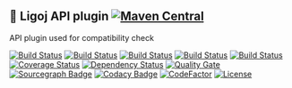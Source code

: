 ## :link: Ligoj API plugin [![Maven Central](https://maven-badges.herokuapp.com/maven-central/org.ligoj.api/root/badge.svg)](https://maven-badges.herokuapp.com/maven-central/org.ligoj.api/root)
API plugin used for compatibility check

[![Build Status](https://travis-ci.org/ligoj/ligoj-api.svg?branch=master)](https://travis-ci.org/ligoj/ligoj-api)
[![Build Status](https://circleci.com/gh/ligoj/ligoj-api.svg?style=svg)](https://circleci.com/gh/ligoj/ligoj-api)
[![Build Status](https://codeship.com/projects/59d0b6a0-ef12-0134-dc5d-06835e321a69/status?branch=master)](https://codeship.com/projects/208765)
[![Build Status](https://semaphoreci.com/api/v1/ligoj/ligoj-api/branches/master/shields_badge.svg)](https://semaphoreci.com/ligoj/ligoj-api)
[![Build Status](https://ci.appveyor.com/api/projects/status/5926fmf0p5qp9j16/branch/master?svg=true)](https://ci.appveyor.com/project/ligoj/ligoj-api/branch/master)
[![Coverage Status](https://coveralls.io/repos/github/ligoj/ligoj-api/badge.svg?branch=master)](https://coveralls.io/github/ligoj/ligoj-api?branch=master)
[![Dependency Status](https://www.versioneye.com/user/projects/58caeda8dcaf9e0041b5b978/badge.svg?style=flat-square)](https://www.versioneye.com/user/projects/58caeda8dcaf9e0041b5b978)
[![Quality Gate](https://sonarqube.com/api/badges/gate?key=org.ligoj.api:root)](https://sonarqube.com/dashboard/index/org.ligoj.api:root)
[![Sourcegraph Badge](https://sourcegraph.com/github.com/ligoj/ligoj-api/-/badge.svg)](https://sourcegraph.com/github.com/ligoj/ligoj-api?badge)
[![Codacy Badge](https://api.codacy.com/project/badge/Grade/abf810c094e44c0691f71174c707d6ed)](https://www.codacy.com/app/ligoj/ligoj-api?utm_source=github.com&amp;utm_medium=referral&amp;utm_content=ligoj/ligoj-api&amp;utm_campaign=Badge_Grade)
[![CodeFactor](https://www.codefactor.io/repository/github/ligoj/ligoj-api/badge)](https://www.codefactor.io/repository/github/ligoj/ligoj-api)
[![License](http://img.shields.io/:license-mit-blue.svg)](http://gus.mit-license.org/)
